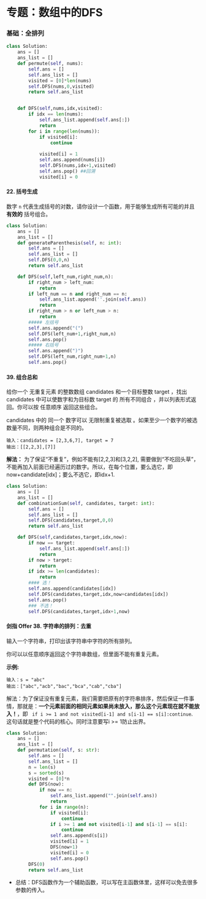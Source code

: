 # 专题：数组中的DFS

### 基础：全排列

```python
class Solution:
    ans = []
    ans_list = []
    def permute(self, nums):
        self.ans = []
        self.ans_list = []
        visited = [0]*len(nums)
        self.DFS(nums,0,visited)
        return self.ans_list


    def DFS(self,nums,idx,visited):
        if idx == len(nums):
            self.ans_list.append(self.ans[:])
            return
        for i in range(len(nums)):
            if visited[i]:
                continue
                
            visited[i] = 1
            self.ans.append(nums[i])
            self.DFS(nums,idx+1,visited)
            self.ans.pop() ##回溯
            visited[i] = 0
```



#### 22. 括号生成

数字 `n` 代表生成括号的对数，请你设计一个函数，用于能够生成所有可能的并且 **有效的** 括号组合。

```python
class Solution:
    ans = []
    ans_list = []
    def generateParenthesis(self, n: int):
        self.ans = []
        self.ans_list = []
        self.DFS(0,0,n)
        return self.ans_list

    def DFS(self,left_num,right_num,n):
        if right_num > left_num:
            return
        if left_num == n and right_num == n:
            self.ans_list.append(''.join(self.ans))
            return
        if right_num > n or left_num > n:
            return
        ##### 左括号
        self.ans.append("(")
        self.DFS(left_num+1,right_num,n)
        self.ans.pop()
        ##### 右括号
        self.ans.append(")")
        self.DFS(left_num,right_num+1,n)
        self.ans.pop()
```

#### 39. 组合总和

给你一个 无重复元素 的整数数组 candidates 和一个目标整数 target ，找出 candidates 中可以使数字和为目标数 target 的 所有不同组合 ，并以列表形式返回。你可以按 任意顺序 返回这些组合。

candidates 中的 同一个 数字可以 无限制重复被选取 。如果至少一个数字的被选数量不同，则两种组合是不同的。 

```
输入：candidates = [2,3,6,7], target = 7
输出：[[2,2,3],[7]]
```

**解法：** 为了保证“不重复”，例如不能有[2,2,3]和[3,2,2], 需要做到“不吃回头草”，不能再加入前面已经遍历过的数字。所以，在每个位置，要么选它，即now+candidate[idx]；要么不选它，即idx+1. 

```python
class Solution:
    ans = []
    ans_list = []
    def combinationSum(self, candidates, target: int):
        self.ans = []
        self.ans_list = []
        self.DFS(candidates,target,0,0)
        return self.ans_list

    def DFS(self,candidates,target,idx,now):
        if now == target:
            self.ans_list.append(self.ans[:])
            return
        if now > target:
            return
        if idx >= len(candidates):
            return
        #### 选！
        self.ans.append(candidates[idx])
        self.DFS(candidates,target,idx,now+candidates[idx])
        self.ans.pop()
        ### 不选！
        self.DFS(candidates,target,idx+1,now)

```



#### 剑指 Offer 38. 字符串的排列：去重

输入一个字符串，打印出该字符串中字符的所有排列。

你可以以任意顺序返回这个字符串数组，但里面不能有重复元素。

**示例:**

```
输入：s = "abc"
输出：["abc","acb","bac","bca","cab","cba"]
```

解法：为了保证没有重复元素，我们需要把原有的字符串排序，然后保证一件事情，那就是：**一个元素前面的相同元素如果尚未放入，那么这个元素现在就不能放入！**，即 ` if i >= 1 and not visited[i-1] and s[i-1] == s[i]:continue`. 这句话就是整个代码的核心。同时注意要写i >= 1防止出界。

```python
class Solution:
    ans = []
    ans_list = []
    def permutation(self, s: str):
        self.ans = []
        self.ans_list = []
        n = len(s)
        s = sorted(s)
        visited = [0]*n
        def DFS(now):
            if now == n:
                self.ans_list.append("".join(self.ans))
                return
            for i in range(n):
                if visited[i]:
                    continue
                if i >= 1 and not visited[i-1] and s[i-1] == s[i]:
                    continue
                self.ans.append(s[i])
                visited[i] = 1
                DFS(now+1)
                visited[i] = 0
                self.ans.pop()
        DFS(0)
        return self.ans_list
```

- 总结：DFS函数作为一个辅助函数，可以写在主函数体里，这样可以免去很多参数的传入。